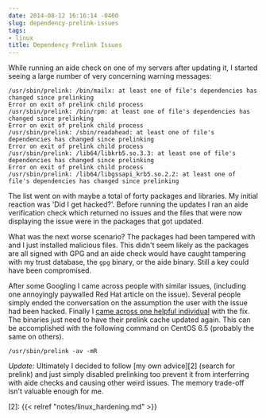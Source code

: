 ```yaml
---
date: 2014-08-12 16:16:14 -0400
slug: dependency-prelink-issues
tags:
- linux
title: Dependency Prelink Issues
---
```


While running an aide check on one of my servers after updating it, I started
seeing a large number of very concerning warning messages:

```
/usr/sbin/prelink: /bin/mailx: at least one of file's dependencies has changed since prelinking
Error on exit of prelink child process
/usr/sbin/prelink: /bin/rpm: at least one of file's dependencies has changed since prelinking
Error on exit of prelink child process
/usr/sbin/prelink: /sbin/readahead: at least one of file's dependencies has changed since prelinking
Error on exit of prelink child process
/usr/sbin/prelink: /lib64/libkrb5.so.3.3: at least one of file's dependencies has changed since prelinking
Error on exit of prelink child process
/usr/sbin/prelink: /lib64/libgssapi_krb5.so.2.2: at least one of file's dependencies has changed since prelinking
```

The list went on with maybe a total of forty packages and libraries. My initial
reaction was 'Did I get hacked?'. Before running the updates I ran an aide
verification check which returned no issues and the files that were now
displaying the issue were in the packages that got updated.

What was the next worse scenario? The packages had been tampered with and I
just installed malicious files. This didn't seem likely as the packages are all
signed with GPG and an aide check would have caught tampering with my trust
database, the `gpg` binary, or the aide binary. Still a key could have been
compromised.

After some Googling I came across people with similar issues, (including one
annoyingly paywalled Red Hat article on the issue). Several people simply ended
the conversation on the assumption the user with the issue had been hacked.
Finally I [came across one helpful individual][1] with the fix. The binaries
just need to have their prelink cache updated again. This can be accomplished
with the following command on CentOS 6.5 (probably the same on others).

```
/usr/sbin/prelink -av -mR
```

*Update:* Ultimately I decided to follow [my own advice][2] (search for
prelink) and just simply disabled prelinking too prevent it from interferring
with aide checks and causing other weird issues. The memory trade-off isn't
valuable enough for me.

[1]: http://lists.centos.org/pipermail/centos/2007-December/049222.html
[2]: {{< relref "notes/linux_hardening.md" >}}
